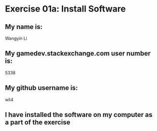 # Exercise 01a: Install Software

## My name is:
Wangyin Li

## My gamedev.stackexchange.com user number is:
5338

## My github username is:
wli4

## I have installed the software on my computer as a part of the exercise
